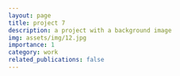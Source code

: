 ```yaml
---
layout: page
title: project 7
description: a project with a background image
img: assets/img/12.jpg
importance: 1
category: work
related_publications: false
---
```

